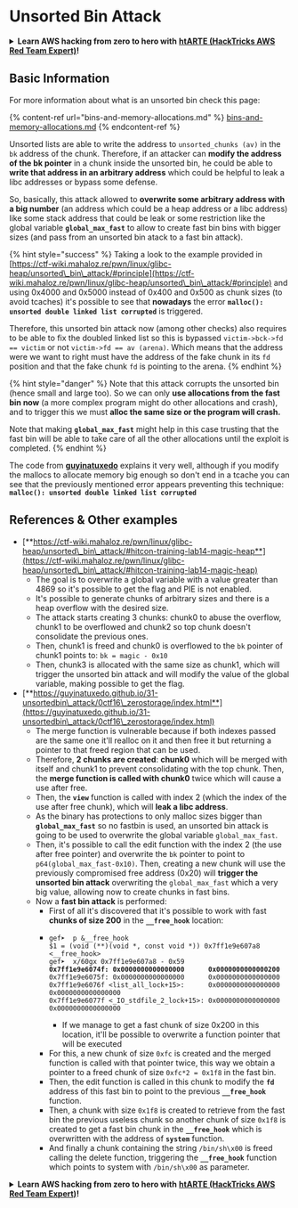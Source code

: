 # Unsorted Bin Attack

<details>

<summary><strong>Learn AWS hacking from zero to hero with</strong> <a href="https://training.hacktricks.xyz/courses/arte"><strong>htARTE (HackTricks AWS Red Team Expert)</strong></a><strong>!</strong></summary>

Other ways to support HackTricks:

* If you want to see your **company advertised in HackTricks** or **download HackTricks in PDF** Check the [**SUBSCRIPTION PLANS**](https://github.com/sponsors/carlospolop)!
* Get the [**official PEASS & HackTricks swag**](https://peass.creator-spring.com)
* Discover [**The PEASS Family**](https://opensea.io/collection/the-peass-family), our collection of exclusive [**NFTs**](https://opensea.io/collection/the-peass-family)
* **Join the** 💬 [**Discord group**](https://discord.gg/hRep4RUj7f) or the [**telegram group**](https://t.me/peass) or **follow** us on **Twitter** 🐦 [**@hacktricks\_live**](https://twitter.com/hacktricks\_live)**.**
* **Share your hacking tricks by submitting PRs to the** [**HackTricks**](https://github.com/carlospolop/hacktricks) and [**HackTricks Cloud**](https://github.com/carlospolop/hacktricks-cloud) github repos.

</details>

## Basic Information

For more information about what is an unsorted bin check this page:

{% content-ref url="bins-and-memory-allocations.md" %}
[bins-and-memory-allocations.md](bins-and-memory-allocations.md)
{% endcontent-ref %}

Unsorted lists are able to write the address to `unsorted_chunks (av)` in the `bk` address of the chunk. Therefore, if an attacker can **modify the address of the bk pointer** in a chunk inside the unsorted bin, he could be able to **write that address in an arbitrary address** which could be helpful to leak a libc addresses or bypass some defense.

So, basically, this attack allowed to **overwrite some arbitrary address with a big number** (an address which could be a heap address or a libc address) like some stack address that could be leak or some restriction like the global variable **`global_max_fast`** to allow to create fast bin bins with bigger sizes (and pass from an unsorted bin atack to a fast bin attack).

{% hint style="success" %}
Taking a look to the example provided in [https://ctf-wiki.mahaloz.re/pwn/linux/glibc-heap/unsorted\_bin\_attack/#principle](https://ctf-wiki.mahaloz.re/pwn/linux/glibc-heap/unsorted\_bin\_attack/#principle) and using 0x4000 and 0x5000 instead of 0x400 and 0x500 as chunk sizes (to avoid tcaches) it's possible to see that **nowadays** the error **`malloc(): unsorted double linked list corrupted`** is triggered.

Therefore, this unsorted bin attack now (among other checks) also requires to be able to fix the doubled linked list so this is bypassed `victim->bck->fd == victim` or not `victim->fd == av (arena)`. Which means that the address were we want to right must have the address of the fake chunk in its `fd` position and that the fake chunk `fd` is pointing to the arena.
{% endhint %}

{% hint style="danger" %}
Note that this attack corrupts the unsorted bin (hence small and large too). So we can only **use allocations from the fast bin now** (a more complex program might do other allocations and crash), and to trigger this we must **alloc the same size or the program will crash.**

Note that making **`global_max_fast`** might help in this case trusting that the fast bin will be able to take care of all the other allocations until the exploit is completed.
{% endhint %}

The code from [**guyinatuxedo**](https://guyinatuxedo.github.io/31-unsortedbin\_attack/unsorted\_explanation/index.html) explains it very well, although if you modify the mallocs to allocate memory big enough so don't end in a tcache you can see that the previously mentioned error appears preventing this technique: **`malloc(): unsorted double linked list corrupted`**

## References & Other examples

* [**https://ctf-wiki.mahaloz.re/pwn/linux/glibc-heap/unsorted\_bin\_attack/#hitcon-training-lab14-magic-heap**](https://ctf-wiki.mahaloz.re/pwn/linux/glibc-heap/unsorted\_bin\_attack/#hitcon-training-lab14-magic-heap)
  * The goal is to overwrite a global variable with a value greater than 4869 so it's possible to get the flag and PIE is not enabled.
  * It's possible to generate chunks of arbitrary sizes and there is a heap overflow with the desired size.
  * The attack starts creating 3 chunks: chunk0 to abuse the overflow, chunk1 to be overflowed and chunk2 so top chunk doesn't consolidate the previous ones.
  * Then, chunk1 is freed and chunk0 is overflowed to the `bk` pointer of chunk1 points to: `bk = magic - 0x10`
  * Then, chunk3 is allocated with the same size as chunk1, which will trigger the unsorted bin attack and will modify the value of the global variable, making possible to get the flag.
* [**https://guyinatuxedo.github.io/31-unsortedbin\_attack/0ctf16\_zerostorage/index.html**](https://guyinatuxedo.github.io/31-unsortedbin\_attack/0ctf16\_zerostorage/index.html)
  * The merge function is vulnerable because if both indexes passed are the same one it'll realloc on it and then free it but returning a pointer to that freed region that can be used.
  * Therefore, **2 chunks are created**: **chunk0** which will be merged with itself and chunk1 to prevent consolidating with the top chunk. Then, the **merge function is called with chunk0**  twice which will cause a use after free.
  * Then, the **`view`** function is called with index 2 (which the index of the use after free chunk), which will **leak a libc address**.
  * As the binary has protections to only malloc sizes bigger than **`global_max_fast`** so no fastbin is used, an unsorted bin attack is going to be used to overwrite the global variable `global_max_fast`.
  * Then, it's possible to call the edit function with the index 2 (the use after free pointer) and overwrite the `bk` pointer to point to `p64(global_max_fast-0x10)`. Then, creating a new chunk will use the previously compromised free address (0x20) will **trigger the unsorted bin attack** overwriting the `global_max_fast` which a very big value, allowing now to create chunks in fast bins.
  * Now a **fast bin attack** is performed:
    * First of all it's discovered that it's possible to work with fast **chunks of size 200** in the **`__free_hook`** location:
    * <pre class="language-c"><code class="lang-c">gef➤  p &#x26;__free_hook
      $1 = (void (**)(void *, const void *)) 0x7ff1e9e607a8 &#x3C;__free_hook>
      gef➤  x/60gx 0x7ff1e9e607a8 - 0x59
      <strong>0x7ff1e9e6074f: 0x0000000000000000      0x0000000000000200
      </strong>0x7ff1e9e6075f: 0x0000000000000000      0x0000000000000000
      0x7ff1e9e6076f &#x3C;list_all_lock+15>:      0x0000000000000000      0x0000000000000000
      0x7ff1e9e6077f &#x3C;_IO_stdfile_2_lock+15>: 0x0000000000000000      0x0000000000000000
      </code></pre>
      * If we manage to get a fast chunk of size 0x200 in this location, it'll be possible to overwrite a function pointer that will be executed
    * For this, a new chunk of size `0xfc` is created and the merged function is called with that pointer twice, this way we obtain a pointer to a freed chunk of size `0xfc*2 = 0x1f8` in the fast bin.
    * Then, the edit function is called in this chunk to modify the **`fd`** address of this fast bin to point to the previous **`__free_hook`** function.
    * Then, a chunk with size `0x1f8` is created to retrieve from the fast bin the previous useless chunk so another chunk of size `0x1f8` is created to get a fast bin chunk in the **`__free_hook`** which is overwritten with the address of **`system`** function.
    * And finally a chunk containing the string `/bin/sh\x00` is freed calling the delete function, triggering the **`__free_hook`** function which points to system with `/bin/sh\x00` as parameter.

<details>

<summary><strong>Learn AWS hacking from zero to hero with</strong> <a href="https://training.hacktricks.xyz/courses/arte"><strong>htARTE (HackTricks AWS Red Team Expert)</strong></a><strong>!</strong></summary>

Other ways to support HackTricks:

* If you want to see your **company advertised in HackTricks** or **download HackTricks in PDF** Check the [**SUBSCRIPTION PLANS**](https://github.com/sponsors/carlospolop)!
* Get the [**official PEASS & HackTricks swag**](https://peass.creator-spring.com)
* Discover [**The PEASS Family**](https://opensea.io/collection/the-peass-family), our collection of exclusive [**NFTs**](https://opensea.io/collection/the-peass-family)
* **Join the** 💬 [**Discord group**](https://discord.gg/hRep4RUj7f) or the [**telegram group**](https://t.me/peass) or **follow** us on **Twitter** 🐦 [**@hacktricks\_live**](https://twitter.com/hacktricks\_live)**.**
* **Share your hacking tricks by submitting PRs to the** [**HackTricks**](https://github.com/carlospolop/hacktricks) and [**HackTricks Cloud**](https://github.com/carlospolop/hacktricks-cloud) github repos.

</details>
